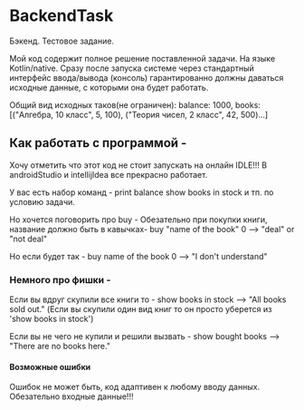 # BackendTask
Бэкенд. Тестовое задание.

Мой код содержит полное решение поставленной задачи. На языке Kotlin/native. 
Сразу после запуска системе через стандартный интерфейс ввода/вывода (консоль) гарантированно должны даваться исходные данные, с которыми она будет работать. 

Общий вид исходных таков(не ограничен):
balance: 1000, books: [("Алгебра, 10 класс", 5, 100), ("Теория чисел, 2 класс", 42, 500)...]

## Как работать с программой - 
Хочу отметить что этот код не стоит запускать на онлайн IDLE!!!
В androidStudio и intellijIdea все прекрасно работает.

У вас есть набор команд - 
print balance
show books in stock
и тп. по условию задачи.

Но хочется поговорить про buy - 
Обезательно при покупки книги, название должно быть в кавычках-
buy "name of the book" 0   -->   "deal" or "not deal"

Но если будет так - 
buy name of the book 0   -->   "I don't understand"

### Немного про фишки - 
Если вы вдруг скупили все книги то - 
show books in stock  -->  "All books sold out."
(Если вы скупили один вид книг то он просто уберется из 'show books in stock')

Если вы не чего не купили и решили вызвать - 
show bought books  -->  "There are no books here."


#### Возможные ошибки
Ошибок не может быть, код адаптивен к любому вводу данных.
Обезательно входные данные!!!



 
